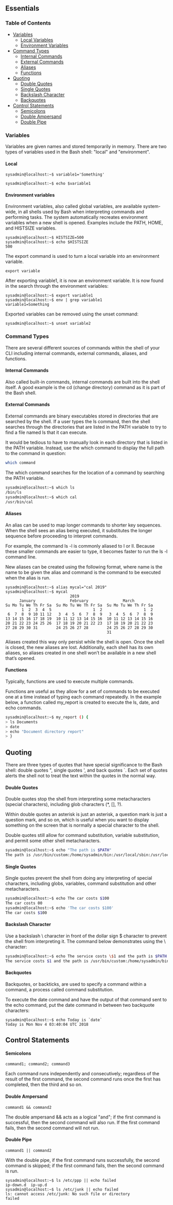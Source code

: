 
## Essentials

### Table of Contents

- [Variables](#variables)
  - [Local Variables](#local)
  - [Environment Variables](#environment-variables)
- [Command Types](#command-types)
  - [Internal Commands](#internal-commands)
  - [External Commands](#external-commands)
  - [Aliases](#aliases)
  - [Functions](#functions)
- [Quoting](#quoting)
  - [Double Quotes](#double-quotes)
  - [Single Quotes](#single-quotes)
  - [Backslash Character](#backslash-character)
  - [Backquotes](#backquotes)
- [Control Statements](#control-statements)
  - [Semicolons](#semicolons)
  - [Double Ampersand](#double-ampersand)
  - [Double Pipe](#double-pipe)

### Variables

Variables are given names and stored temporarily in memory. There are two types of variables used in the Bash shell: "local" and "environment".

#### Local

```
sysadmin@localhost:~$ variable1='Something'
```

```
sysadmin@localhost:~$ echo $variable1
```

#### Environment variables

Environment variables, also called global variables, are available system-wide, in all shells used by Bash when interpreting commands and performing tasks. The system automatically recreates environment variables when a new shell is opened. Examples include the PATH, HOME, and HISTSIZE variables.

```
sysadmin@localhost:~$ HISTSIZE=500                                            
sysadmin@localhost:~$ echo $HISTSIZE                              
500  
```

The export command is used to turn a local variable into an environment variable.

```
export variable
```

After exporting variable1, it is now an environment variable. It is now found in the search through the environment variables:

```
sysadmin@localhost:~$ export variable1                                  
sysadmin@localhost:~$ env | grep variable1
variable1=Something
```

Exported variables can be removed using the unset command:

```
sysadmin@localhost:~$ unset variable2
```

### Command Types 

There are several different sources of commands within the shell of your CLI including internal commands, external commands, aliases, and functions.

#### Internal Commands

Also called built-in commands, internal commands are built into the shell itself. A good example is the cd (change directory) command as it is part of the Bash shell. 

#### External Commands

External commands are binary executables stored in directories that are searched by the shell. If a user types the ls command, then the shell searches through the directories that are listed in the PATH variable to try to find a file named ls that it can execute.

It would be tedious to have to manually look in each directory that is listed in the PATH variable. Instead, use the which command to display the full path to the command in question:

```bash
which command 
```

The which command searches for the location of a command by searching the PATH variable.

```bash
sysadmin@localhost:~$ which ls                                       
/bin/ls                                                               
sysadmin@localhost:~$ which cal                                        
/usr/bin/cal
```

#### Aliases

An alias can be used to map longer commands to shorter key sequences. When the shell sees an alias being executed, it substitutes the longer sequence before proceeding to interpret commands.

For example, the command ls -l is commonly aliased to l or ll. Because these smaller commands are easier to type, it becomes faster to run the ls -l command line.

New aliases can be created using the following format, where name is the name to be given the alias and command is the command to be executed when the alias is run.

```
sysadmin@localhost:~$ alias mycal="cal 2019"                                    
sysadmin@localhost:~$ mycal                                                     
                            2019                                                
      January               February               March                        
Su Mo Tu We Th Fr Sa  Su Mo Tu We Th Fr Sa  Su Mo Tu We Th Fr Sa                
       1  2  3  4  5                  1  2                  1  2                
 6  7  8  9 10 11 12   3  4  5  6  7  8  9   3  4  5  6  7  8  9                
13 14 15 16 17 18 19  10 11 12 13 14 15 16  10 11 12 13 14 15 16                
20 21 22 23 24 25 26  17 18 19 20 21 22 23  17 18 19 20 21 22 23                
27 28 29 30 31        24 25 26 27 28        24 25 26 27 28 29 30                
                                            31
```
Aliases created this way only persist while the shell is open. Once the shell is closed, the new aliases are lost. Additionally, each shell has its own aliases, so aliases created in one shell won’t be available in a new shell that’s opened.

#### Functions

Typically, functions are used to execute multiple commands.

Functions are useful as they allow for a set of commands to be executed one at a time instead of typing each command repeatedly. In the example below, a function called my_report is created to execute the ls, date, and echo commands.

```bash
sysadmin@localhost:~$ my_report () {                                            
> ls Documents                                                                  
> date                                                                          
> echo "Document directory report"                                              
> }     
```

## Quoting

There are three types of quotes that have special significance to the Bash shell: double quotes ", single quotes ', and back quotes `. Each set of quotes alerts the shell not to treat the text within the quotes in the normal way.

#### Double Quotes

Double quotes stop the shell from interpreting some metacharacters (special characters), including glob characters (*, [], ?). 

Within double quotes an asterisk is just an asterisk, a question mark is just a question mark, and so on, which is useful when you want to display something on the screen that is normally a special character to the shell. 

Double quotes still allow for command substitution, variable substitution, and permit some other shell metacharacters.
  
```bash
sysadmin@localhost:~$ echo "The path is $PATH"                          
The path is /usr/bin/custom:/home/sysadmin/bin:/usr/local/sbin:/usr/local/bin:/usr/sbin:/usr/bin:/sbin:/bin:/usr/games
```

#### Single Quotes

Single quotes prevent the shell from doing any interpreting of special characters, including globs, variables, command substitution and other metacharacters.

```bash
sysadmin@localhost:~$ echo The car costs $100                           
The car costs 00                                                        
sysadmin@localhost:~$ echo 'The car costs $100'                        
The car costs $100
```

#### Backslash Character

Use a backslash \ character in front of the dollar sign $ character to prevent the shell from interpreting it. The command below demonstrates using the \ character:

```bash
sysadmin@localhost:~$ echo The service costs \$1 and the path is $PATH
The service costs $1 and the path is /usr/bin/custom:/home/sysadmin/bin:/usr/local/sbin:/usr/local/bin:/usr/sbin:/usr/bin:/sbin:/bin:/usr/games
```

#### Backquotes

Backquotes, or backticks, are used to specify a command within a command, a process called command substitution.

To execute the date command and have the output of that command sent to the echo command, put the date command in between two backquote characters:

```
sysadmin@localhost:~$ echo Today is `date`                         
Today is Mon Nov 4 03:40:04 UTC 2018
```

## Control Statements

#### Semicolons

```
command1; command2; command3
```
Each command runs independently and consecutively; regardless of the result of the first command, the second command runs once the first has completed, then the third and so on.

#### Double Ampersand

```
command1 && command2
```
The double ampersand && acts as a logical "and"; if the first command is successful, then the second command will also run. If the first command fails, then the second command will not run.

#### Double Pipe

```
command1 || command2
```
With the double pipe, if the first command runs successfully, the second command is skipped; if the first command fails, then the second command is run.

```
sysadmin@localhost:~$ ls /etc/ppp || echo failed                 
ip-down.d  ip-up.d              
sysadmin@localhost:~$ ls /etc/junk || echo failed                  
ls: cannot access /etc/junk: No such file or directory             
failed
```